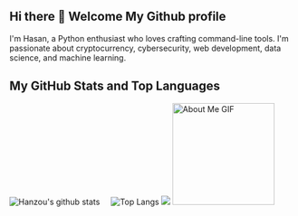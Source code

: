 ## Hi there 👋 Welcome My Github profile

I'm Hasan, a Python enthusiast who loves crafting command-line tools. I'm passionate about cryptocurrency, cybersecurity, web development, data science, and machine learning.

## My GitHub Stats and Top Languages
![Hanzou's github stats](https://github-readme-stats.vercel.app/api?username=CryptoAirdropHindi&show_icons=true&theme=tokyonight)&nbsp;&nbsp;&nbsp;&nbsp;&nbsp;![Top Langs](https://github-readme-stats.vercel.app/api/top-langs/?username=CryptoAirdropHindi&layout=donut&theme=tokyonight&show_icons=true)
![](https://github-readme-streak-stats.herokuapp.com/?user=CryptoAirdropHindi&theme=radical&hide_border=false)
<img src="https://github.com/7oSkaaa/7oSkaaa/blob/main/Images/about_me.gif?raw=true" alt="About Me GIF" width="180px">
<br/>
<!--
**CryptoAirdropHindi/CryptoAirdropHindi** is a ✨ _special_ ✨ repository because its `README.md` (this file) appears on your GitHub profile.

Here are some ideas to get you started:

- 🔭 I’m currently working on ...
- 🌱 I’m currently learning ...
- 👯 I’m looking to collaborate on ...
- 🤔 I’m looking for help with ...
- 💬 Ask me about ...
- 📫 How to reach me: ...
- 😄 Pronouns: ...
- ⚡ Fun fact: ...
-->
